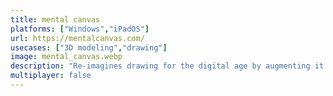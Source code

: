 ```yaml
---
title: mental canvas
platforms: ["Windows","iPadOS"]
url: https://mentalcanvas.com/
usecases: ["3D modeling","drawing"]
image: mental_canvas.webp
description: "Re-imagines drawing for the digital age by augmenting it with spatial strokes, 3D navigation, and free-form animations."
multiplayer: false
---
```

